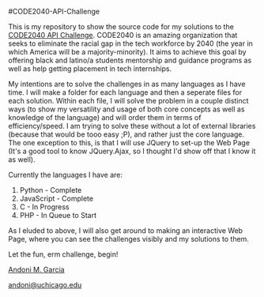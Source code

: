#CODE2040-API-Challenge

This is my repository to show the source code for my solutions to the [CODE2040 API Challenge](http://challenge.code2040.org/).  CODE2040 is an amazing organization that seeks to eliminate the racial gap in the tech workforce by 2040 (the year in which America will be a majority-minority).  It aims to achieve this goal by offering black and latino/a students mentorship and guidance programs as well as help getting placement in tech internships.

My intentions are to solve the challenges in as many languages as I have time. I will make a folder for each language and then a seperate files for each solution. Within each file, I will solve the problem in a couple distinct ways (to show my versatility and usage of both core concepts as well as knowledge of the language) and will order them in terms of efficiency/speed. I am trying to solve these without a lot of external libraries (because that would be tooo easy ;P), and rather just the core language.  The one exception to this, is that I will use JQuery to set-up the Web Page (It's a good tool to know JQuery.Ajax, so I thought I'd show off that I know it as well).

Currently the languages I have are:
1. Python - Complete
2. JavaScript - Complete
3. C - In Progress
4. PHP - In Queue to Start

As I eluded to above, I will also get around to making an interactive Web Page, where you can see the challenges visibly and my solutions to them.

Let the fun, erm challenge, begin!

[Andoni M. Garcia](http://andonigarcia.github.io/)

[andoni@uchicago.edu](mailto:andoni@uchicago.edu)
